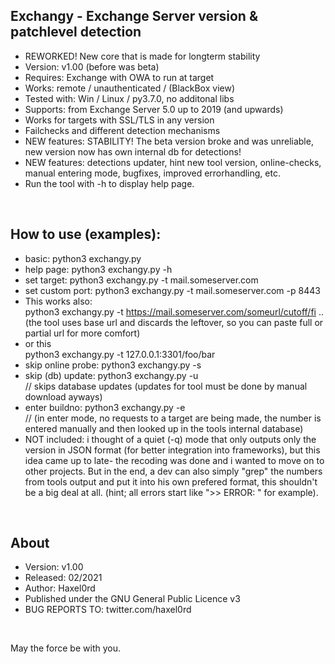 ## Exchangy - Exchange Server version & patchlevel detection   
* REWORKED! New core that is made for longterm stability
* Version: v1.00 (before was beta)
* Requires: Exchange with OWA to run at target
* Works: remote / unauthenticated / (BlackBox view)
* Tested with: Win / Linux / py3.7.0, no additonal libs
* Supports: from Exchange Server 5.0 up to 2019 (and upwards)
* Works for targets with SSL/TLS in any version
* Failchecks and different detection mechanisms
* NEW features: STABILITY! The beta version broke and was unreliable, new version now has own internal db for detections!
* NEW features: detections updater, hint new tool version, online-checks, manual entering mode, bugfixes, improved errorhandling, etc. 
* Run the tool with -h to display help page.
<br />

## How to use (examples):
* basic:              python3 exchangy.py 
* help page:          python3 exchangy.py -h
* set target:         python3 exchangy.py -t mail.someserver.com
* set custom port:    python3 exchangy.py -t mail.someserver.com -p 8443
* This works also: <br />
python3 exchangy.py -t https://mail.someserver.com/someurl/cutoff/fi .. <br />
(the tool uses base url and discards the leftover, so you can paste full or partial url for more comfort)
* or this <br />
python3 exchangy.py -t 127.0.0.1:3301/foo/bar
* skip online probe:  python3 exchangy.py -s
* skip (db) update:   python3 exchangy.py -u    
  // skips database updates (updates for tool must be done by manual download ayways)
* enter buildno:      python3 exchangy.py -e    
  // (in enter mode, no requests to a target are being made, the number is <br />entered manually and then looked up in the tools internal database)
* NOT included: i thought of a quiet (-q) mode that only outputs only the version in JSON format (for better integration into frameworks), but this idea
  came up to late- the recoding was done and i wanted to move on to other projects. But in the end, a dev can also simply "grep" the numbers from tools 
  output and put it into his own prefered format, this shouldn't be a big deal at all. (hint; all errors start like ">> ERROR: " for example).
<br />

## About
* Version: v1.00
* Released: 02/2021
* Author: Haxel0rd
* Published under the GNU General Public Licence v3
* BUG REPORTS TO: twitter.com/haxel0rd
<br />

May the force be with you.


